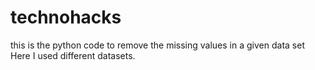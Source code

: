 # technohacks
this is the python code to remove the missing values in a given data set 
Here I used different datasets.
